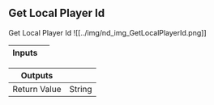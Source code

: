 ## Get Local Player Id
Get Local Player Id
![[../img/nd_img_GetLocalPlayerId.png]]

|Inputs||
|--|--|

|Outputs||
|--|--|
| Return Value | String |
